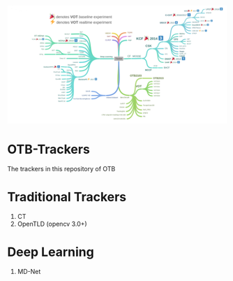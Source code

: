  ![image](https://github.com/AIBC-TTRG/OTB-Trackers/blob/master/others/object_flow_chart.png)
# OTB-Trackers
The trackers in this repository of OTB


# Traditional Trackers
1. CT
2. OpenTLD (opencv 3.0+)


# Deep Learning
1. MD-Net

